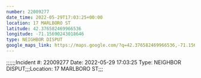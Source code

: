 ```yaml
---
number: 22009277
date_time: 2022-05-29T17:03:25+00:00
location: 17 MARLBORO ST
latitude: 42.376582469966536
longitude: -71.15690243018646
type: NEIGHBOR DISPUT
google_maps_link: https://maps.google.com/?q=42.376582469966536,-71.15690243018646
---
```


;;;;;;Incident #: 22009277   Date: 2022-05-29 17:03:25   Type: NEIGHBOR DISPUT;;;Location: 17 MARLBORO ST;;;
